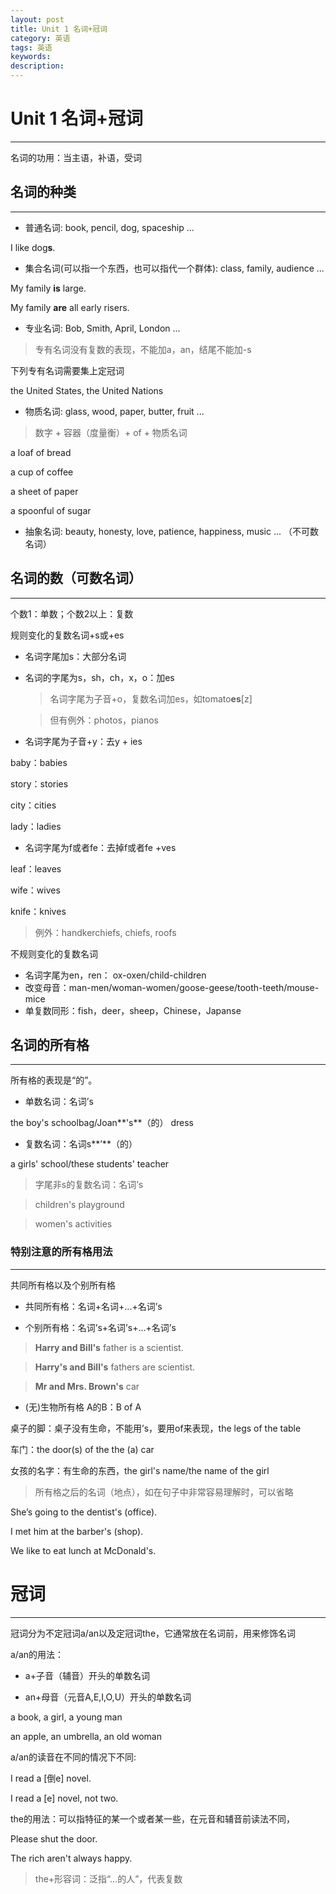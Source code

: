```yaml
---
layout: post
title: Unit 1 名词+冠词
category: 英语
tags: 英语
keywords: 
description: 
---
```


# Unit 1 名词+冠词 #

----------


名词的功用：当主语，补语，受词

## 名词的种类 ##
----------

- 普通名词: book, pencil, dog, spaceship ...

 I like dog**s**.

- 集合名词(可以指一个东西，也可以指代一个群体): class, family, audience ...

 My family **is** large.

 My family **are** all early risers.	 

- 专业名词: Bob, Smith, April, London ...

 >专有名词没有复数的表现，不能加a，an，结尾不能加-s

 下列专有名词需要集上定冠词
	
 the United States, the United Nations 
	
- 物质名词: glass, wood, paper, butter, fruit ...
	
 >数字 + 容器（度量衡）+ of + 物质名词

 a loaf of bread
	
 a cup of coffee

 a sheet of paper

 a spoonful of sugar

- 抽象名词: beauty, honesty, love, patience, happiness, music ... （不可数名词）


## 名词的数（可数名词）
----------

个数1：单数；个数2以上：复数

 规则变化的复数名词+s或+es

- 名词字尾加s：大部分名词

- 名词的字尾为s，sh，ch，x，o：加es

	>名词字尾为子音+o，复数名词加es，如tomato**es**[z]

	>但有例外：photos，pianos

- 名词字尾为子音+y：去y + ies

 baby：babies

 story：stories

 city：cities

 lady：ladies

- 名词字尾为f或者fe：去掉f或者fe +ves

 leaf：leaves
	
 wife：wives

 knife：knives
	
 >例外：handkerchiefs, chiefs, roofs

不规则变化的复数名词

- 名词字尾为en，ren： ox-oxen/child-children
- 改变母音：man-men/woman-women/goose-geese/tooth-teeth/mouse-mice
- 单复数同形：fish，deer，sheep，Chinese，Japanse

## 名词的所有格 
----------

所有格的表现是“的”。

- 单数名词：名词’s

the boy's schoolbag/Joan**'s**（的） dress

- 复数名词：名词s**’**（的）

 a girls' school/these students' teacher

>字尾非s的复数名词：名词’s

>children's playground

>women's activities

### 特别注意的所有格用法
----------

共同所有格以及个别所有格

- 共同所有格：名词+名词+...+名词’s

- 个别所有格：名词’s+名词’s+...+名词’s

>**Harry and Bill's** father is a scientist.

>**Harry's and Bill's** fathers are scientist.

>**Mr and Mrs. Brown's** car

- (无)生物所有格 A的B：B of A

 桌子的脚：桌子没有生命，不能用’s，要用of来表现，the legs of the table

 车门：the door(s) of the the (a) car

 女孩的名字：有生命的东西，the girl's name/the name of the girl

>所有格之后的名词（地点），如在句子中非常容易理解时，可以省略 

 She’s going to the dentist's (office).

 I met him at the barber's (shop).

 We like to eat lunch at McDonald's.


# 冠词
----------

冠词分为不定冠词a/an以及定冠词the，它通常放在名词前，用来修饰名词

a/an的用法：

- a+子音（辅音）开头的单数名词

- an+母音（元音A,E,I,O,U）开头的单数名词

 a book, a girl, a young man

 an apple, an umbrella, an old woman

a/an的读音在不同的情况下不同:
	
 I read a [倒e] novel.

 I read a [e] novel, not two.

the的用法：可以指特征的某一个或者某一些，在元音和辅音前读法不同，

 Please shut the door.

 The rich aren't always happy.

>the+形容词：泛指“...的人”，代表复数




